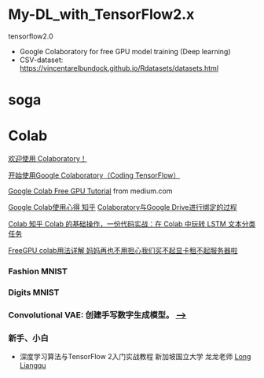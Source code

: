 # My-DL_with_TensorFlow2.x
tensorflow2.0
- Google Colaboratory for free GPU model training (Deep learning)
- CSV-dataset: https://vincentarelbundock.github.io/Rdatasets/datasets.html
# soga

# Colab
[欢迎使用 Colaboratory！](https://colab.research.google.com/notebooks/welcome.ipynb#scrollTo=xitplqMNk_Hc)

[开始使用Google Colaboratory（Coding TensorFlow）](https://www.youtube.com/watch?v=inN8seMm7UI&list=PLQY2H8rRoyvyK5aEDAI3wUUqC_F0oEroL)

[Google Colab Free GPU Tutorial](https://medium.com/deep-learning-turkey/google-colab-free-gpu-tutorial-e113627b9f5d) from medium.com

[Google Colab使用心得 知乎](https://zhuanlan.zhihu.com/p/54389036)
[Colaboratory与Google Drive进行绑定的过程](https://www.jianshu.com/p/ce2e63d1c10c)

[Colab 知乎  Colab 的基础操作，一份代码实战：在 Colab 中玩转 LSTM 文本分类任务](https://zhuanlan.zhihu.com/p/35063343)

[FreeGPU colab用法详解 妈妈再也不用担心我们买不起显卡租不起服务器啦](https://blog.csdn.net/weixin_37993251/article/details/79181568)

### Fashion MNIST

### Digits MNIST

### Convolutional VAE: 创建手写数字生成模型。 [-->](https://research.google.com/seedbank/seed/convolutional_vae)
### 新手、小白
- 深度学习算法与TensorFlow 2入门实战教程  新加坡国立大学 龙龙老师 [Long Liangqu](https://www.youtube.com/channel/UCh_FqXj6J2f73caekhObiRQ/playlists) 
